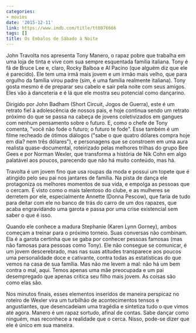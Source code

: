 ```yaml
---
categories:
- movies
date: '2015-12-11'
link: https://www.imdb.com/title/tt0076666
tags: []
title: Os Embalos de Sábado à Noite
---
```


John Travolta nos apresenta Tony Manero, o rapaz pobre que trabalha em uma loja de tinta e vive com sua sempre esquentada família italiana. Tony é fã de Bruce Lee e, claro, Rocky Balboa e Al Pacino (que alguém diz que ele é parecido). Ele tem uma irmã mais jovem e um irmão mais velho, que para orgulho da família virou padre (sim, é uma família realmente italiana). Tony gosta mesmo é de preparar seu cabelo e sair pela noite com seus amigos. Eles vão à danceteria e é lá que ele mostra seu potencial como dançarino.

Dirigido por John Badham (Short Circuit, Jogos de Guerra), este é um retrato fiel à adolescência de nossos pais, e hoje continua sendo um retrato próximo do que se passa na cabeça de jovens coletivizados em gangues com nenhum pensamento sobre o futuro. E, como o chefe de Tony comenta, "você não fode o futuro; o futuro te fode". Esse também é um filme recheado de ótimos diálogos ("sabe o que quatro dólares compra hoje em dia? nem três dólares"), e personagens que se constroem em uma aura realista quase-documental, roteirizado pelas melhores trilhas do grupo Bee Gees e por Norman Wexler, que transforma a história de Nik Cohn em algo palatável aos poucos, parecendo que não há muito conteúdo, mas há.

Travolta é um jovem fino que usa roupas da moda e possui um topete que é atingido pelo seu pai nos jantares de família. Na pista de dança ele protagoniza os melhores momentos de sua vida, e empolga as pessoas que o cercam. É visto como o mais talentoso do clube, e as mulheres se derretem por ele, especialmente Annette (Donna Pescow), que faria de tudo para deitar com ele no banco de trás do carro de um dos rapazes, que acaba engravidando uma garota e passa por uma crise existencial sem saber o que é isso.

Quando ele conhece a madura Stephanie (Karen Lynn Gorney), ambos começam a treinar para o próximo torneio. Suas conversas não combinam. Ela é a garota certinha que se gaba por conhecer pessoas famosas (mas não famosas para pessoas como Tony). Ele não consegue se comunicar, é um jovem descerebrado, mas nas suas atitudes transparece aos poucos uma personalidade doce e cativante, contra todas as estatísticas do que vemos na casa de sua família. Mas não me levem a mal: não há um bem contra o mal, aqui. Temos apenas uma mãe preocupada e um pai desempregado que apenas critica seu filho mais jovem. As coisas são como elas são.

Nos minutos finais, esses elementos inseridos de maneira perspicaz no roteiro de Wexler vira um turbilhão de acontecimentos tensos e angustiantes, que desencadeiam uma tragédia e sintetiza tudo o que vimos até agora. Manero é um rapaz sortudo, afinal de contas. Sabe dançar como ninguém, mas reconhece a realidade que o cerca. Nisso, pode-se dizer que ele é único em sua maneira.